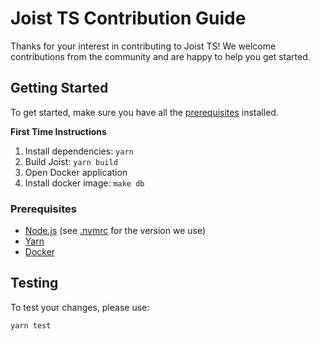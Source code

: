 # Joist TS Contribution Guide

Thanks for your interest in contributing to Joist TS! We welcome contributions from the community and are happy to help you get started.

## Getting Started

To get started, make sure you have all the [prerequisites](#prerequisites) installed.

**First Time Instructions**

1. Install dependencies: `yarn`
1. Build Joist: `yarn build`
1. Open Docker application
1. Install docker image: `make db`

### Prerequisites

- [Node.js](https://nodejs.org/en/) (see [.nvmrc](.nvmrc) for the version we use)
- [Yarn](https://yarnpkg.com/en/docs/install)
- [Docker](https://docs.docker.com/install/)

## Testing

To test your changes, please use:

```sh
yarn test
```
